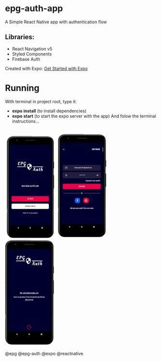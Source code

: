 # epg-auth-app
A Simple React Native app with authentication flow

## Libraries:
- React Navigation v5
- Styled Components
- Firebase Auth

Created with Expo: <a href="https://docs.expo.io/get-started/installation/">Get Started with Expo </a>

# Running
With terminal in project root, type it:
- <b>expo install</b> (to install dependencies)
- <b>expo start</b> (to start the expo server with the app)
And folow the terminal instructions...
<br>
<div>
   <img src="https://github.com/EdsonPaulo/my-images/blob/master/epgauth0.png" width="33%" /> 
   <img src="https://github.com/EdsonPaulo/my-images/blob/master/epg-auth.png" width="33%" /> 
   <img src="https://github.com/EdsonPaulo/my-images/blob/master/epgauth1.png" width="33%" /> 
</div>


@epg @epg-auth @expo @reactnative
